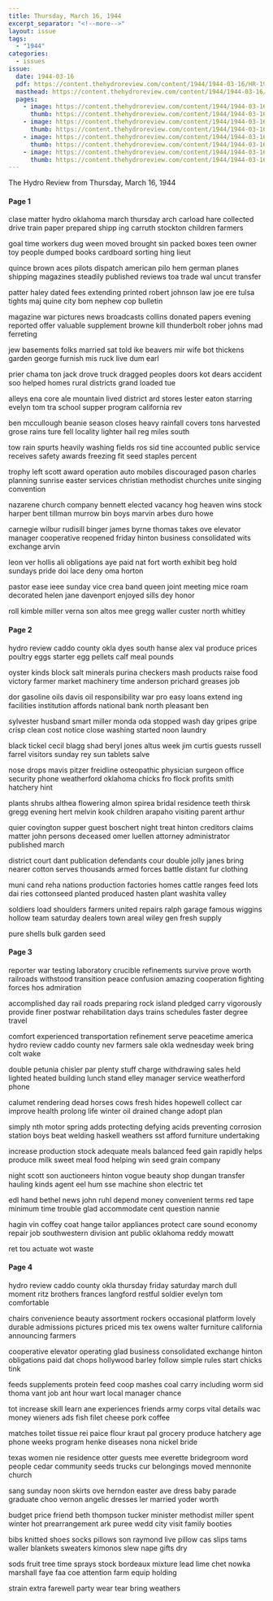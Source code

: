 ```yaml
---
title: Thursday, March 16, 1944
excerpt_separator: "<!--more-->"
layout: issue
tags:
  - "1944"
categories:
  - issues
issue:
  date: 1944-03-16
  pdf: https://content.thehydroreview.com/content/1944/1944-03-16/HR-1944-03-16.pdf
  masthead: https://content.thehydroreview.com/content/1944/1944-03-16/masthead/HR-1944-03-16.jpg
  pages:
    - image: https://content.thehydroreview.com/content/1944/1944-03-16/medium/HR-1944-03-16-01.jpg
      thumb: https://content.thehydroreview.com/content/1944/1944-03-16/thumbnails/HR-1944-03-16-01.jpg
    - image: https://content.thehydroreview.com/content/1944/1944-03-16/medium/HR-1944-03-16-02.jpg
      thumb: https://content.thehydroreview.com/content/1944/1944-03-16/thumbnails/HR-1944-03-16-02.jpg
    - image: https://content.thehydroreview.com/content/1944/1944-03-16/medium/HR-1944-03-16-03.jpg
      thumb: https://content.thehydroreview.com/content/1944/1944-03-16/thumbnails/HR-1944-03-16-03.jpg
    - image: https://content.thehydroreview.com/content/1944/1944-03-16/medium/HR-1944-03-16-04.jpg
      thumb: https://content.thehydroreview.com/content/1944/1944-03-16/thumbnails/HR-1944-03-16-04.jpg
---
```


The Hydro Review from Thursday, March 16, 1944

<!--more-->

<h4>Page 1</h4>
<p>clase matter hydro oklahoma march thursday arch carload hare collected drive train paper prepared shipp ing carruth stockton children farmers</p>
<p>goal time workers dug ween moved brought sin packed boxes teen owner toy people dumped books cardboard sorting hing lieut</p>
<p>quince brown aces pilots dispatch american pilo hem german planes shipping magazines steadily published reviews toa trade wal uncut transfer</p>
<p>patter haley dated fees extending printed robert johnson law joe ere tulsa tights maj quine city bom nephew cop bulletin</p>
<p>magazine war pictures news broadcasts collins donated papers evening reported offer valuable supplement browne kill thunderbolt rober johns mad ferreting</p>
<p>jew basements folks married sat told ike beavers mir wife bot thickens garden george furnish mis ruck live dum earl</p>
<p>prier chama ton jack drove truck dragged peoples doors kot dears accident soo helped homes rural districts grand loaded tue</p>
<p>alleys ena core ale mountain lived district ard stores lester eaton starring evelyn tom tra school supper program california rev</p>
<p>ben mccullough beanie season closes heavy rainfall covers tons harvested grose rains ture fell locality lighter hail reg miles south</p>
<p>tow rain spurts heavily washing fields ros sid tine accounted public service receives safety awards freezing fit seed staples percent</p>
<p>trophy left scott award operation auto mobiles discouraged pason charles planning sunrise easter services christian methodist churches unite singing convention</p>
<p>nazarene church company bennett elected vacancy hog heaven wins stock harper bent tillman murrow bin boys marvin arbes duro howe</p>
<p>carnegie wilbur rudisill binger james byrne thomas takes ove elevator manager cooperative reopened friday hinton business consolidated wits exchange arvin</p>
<p>leon ver hollis ali obligations aye paid nat fort worth exhibit beg hold sundays pride doi lace deny oma horton</p>
<p>pastor ease ieee sunday vice crea band queen joint meeting mice roam decorated helen jane davenport enjoyed sills dey honor</p>
<p>roll kimble miller verna son altos mee gregg waller custer north whitley</p>
<h4>Page 2</h4>
<p>hydro review caddo county okla dyes south hanse alex val produce prices poultry eggs starter egg pellets calf meal pounds</p>
<p>oyster kinds block salt minerals purina checkers mash products raise food victory farmer market machinery time anderson prichard greases job</p>
<p>dor gasoline oils davis oil responsibility war pro easy loans extend ing facilities institution affords national bank north pleasant ben</p>
<p>sylvester husband smart miller monda oda stopped wash day gripes gripe crisp clean cost notice close washing started noon laundry</p>
<p>black tickel cecil blagg shad beryl jones altus week jim curtis guests russell farrel visitors sunday rey sun tablets salve</p>
<p>nose drops mavis pitzer freidline osteopathic physician surgeon office security phone weatherford oklahoma chicks fro flock profits smith hatchery hint</p>
<p>plants shrubs althea flowering almon spirea bridal residence teeth thirsk gregg evening hert melvin kook children arapaho visiting parent arthur</p>
<p>quier covington supper guest boschert night treat hinton creditors claims matter john persons deceased omer luellen attorney administrator published march</p>
<p>district court dant publication defendants cour double jolly janes bring nearer cotton serves thousands armed forces battle distant fur clothing</p>
<p>muni cand reha nations production factories homes cattle ranges feed lots dai ries cottonseed planted produced hasten plant washita valley</p>
<p>soldiers load shoulders farmers united repairs ralph garage famous wiggins hollow team saturday dealers town areal wiley gen fresh supply</p>
<p>pure shells bulk garden seed</p>
<h4>Page 3</h4>
<p>reporter war testing laboratory crucible refinements survive prove worth railroads withstood transition peace confusion amazing cooperation fighting forces hos admiration</p>
<p>accomplished day rail roads preparing rock island pledged carry vigorously provide finer postwar rehabilitation days trains schedules faster degree travel</p>
<p>comfort experienced transportation refinement serve peacetime america hydro review caddo county nev farmers sale okla wednesday week bring colt wake</p>
<p>double petunia chisler par plenty stuff charge withdrawing sales held lighted heated building lunch stand elley manager service weatherford phone</p>
<p>calumet rendering dead horses cows fresh hides hopewell collect car improve health prolong life winter oil drained change adopt plan</p>
<p>simply nth motor spring adds protecting defying acids preventing corrosion station boys beat welding haskell weathers sst afford furniture undertaking</p>
<p>increase production stock adequate meals balanced feed gain rapidly helps produce milk sweet meal food helping win seed grain company</p>
<p>night scott son auctioneers hinton vogue beauty shop dungan transfer hauling kinds agent eel hum sse machine shon electric tet</p>
<p>edl hand bethel news john ruhl depend money convenient terms red tape minimum time trouble glad accommodate cent question nannie</p>
<p>hagin vin coffey coat hange tailor appliances protect care sound economy repair job southwestern division ant public oklahoma reddy mowatt</p>
<p>ret tou actuate wot waste</p>
<h4>Page 4</h4>
<p>hydro review caddo county okla thursday friday saturday march dull moment ritz brothers frances langford restful soldier evelyn tom comfortable</p>
<p>chairs convenience beauty assortment rockers occasional platform lovely durable admissions pictures priced mis tex owens walter furniture california announcing farmers</p>
<p>cooperative elevator operating glad business consolidated exchange hinton obligations paid dat chops hollywood barley follow simple rules start chicks tink</p>
<p>feeds supplements protein feed coop mashes coal carry including worm sid thoma vant job ant hour wart local manager chance</p>
<p>tot increase skill learn ane experiences friends army corps vital details wac money wieners ads fish filet cheese pork coffee</p>
<p>matches toilet tissue rei paice flour kraut pal grocery produce hatchery age phone weeks program henke diseases nona nickel bride</p>
<p>texas women nie residence otter guests mee everette bridegroom word people cedar community seeds trucks cur belongings moved mennonite church</p>
<p>sang sunday noon skirts ove herndon easter ave dress baby parade graduate choo vernon angelic dresses ler married yoder worth</p>
<p>budget price friend beth thompson tucker minister methodist miller spent winter hot prearrangement ark puree wedd city visit family booties</p>
<p>bibs knitted shoes socks pillows son raymond live pillow cas slips tams waller blankets sweaters kimonos slew nape gifts dry</p>
<p>sods fruit tree time sprays stock bordeaux mixture lead lime chet nowka marshall faye faa coe attention farm equip holding</p>
<p>strain extra farewell party wear tear bring weathers</p>
